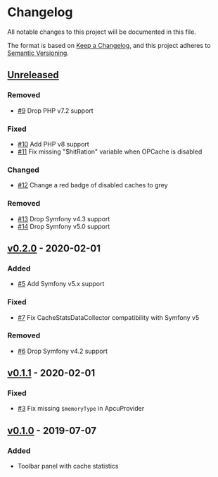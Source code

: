 # Changelog
All notable changes to this project will be documented in this file.

The format is based on [Keep a Changelog](https://keepachangelog.com/en/1.0.0/),
and this project adheres to [Semantic Versioning](https://semver.org/spec/v2.0.0.html).

## [Unreleased]

### Removed

- [#9] Drop PHP v7.2 support

### Fixed

- [#10] Add PHP v8 support
- [#11] Fix missing "$hitRation" variable when OPCache is disabled

### Changed

- [#12] Change a red badge of disabled caches to grey

### Removed

- [#13] Drop Symfony v4.3 support
- [#14] Drop Symfony v5.0 support

## [v0.2.0] - 2020-02-01

### Added

- [#5] Add Symfony v5.x support

### Fixed

- [#7] Fix CacheStatsDataCollector compatibility with Symfony v5

### Removed

- [#6] Drop Symfony v4.2 support

## [v0.1.1] - 2020-02-01

### Fixed
- [#3] Fix missing `$memoryType` in ApcuProvider

## [v0.1.0] - 2019-07-07
### Added
- Toolbar panel with cache statistics

[Unreleased]: https://github.com/PabloKowalczyk/CacheStatsBundle/compare/v0.1.1...HEAD
[v0.1.0]: https://github.com/PabloKowalczyk/CacheStatsBundle/releases/tag/v0.1.0
[v0.1.1]: https://github.com/PabloKowalczyk/CacheStatsBundle/compare/v0.1.0...v0.1.1
[v0.2.0]: https://github.com/PabloKowalczyk/CacheStatsBundle/compare/v0.1.1...v0.2.0
[#3]: https://github.com/PabloKowalczyk/CacheStatsBundle/pull/3
[#5]: https://github.com/PabloKowalczyk/CacheStatsBundle/pull/5
[#6]: https://github.com/PabloKowalczyk/CacheStatsBundle/pull/6
[#7]: https://github.com/PabloKowalczyk/CacheStatsBundle/pull/7
[#9]: https://github.com/PabloKowalczyk/CacheStatsBundle/pull/9
[#10]: https://github.com/PabloKowalczyk/CacheStatsBundle/pull/10
[#11]: https://github.com/PabloKowalczyk/CacheStatsBundle/pull/11
[#12]: https://github.com/PabloKowalczyk/CacheStatsBundle/pull/12
[#13]: https://github.com/PabloKowalczyk/CacheStatsBundle/pull/13
[#14]: https://github.com/PabloKowalczyk/CacheStatsBundle/pull/14
